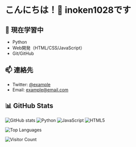 # こんにちは！👋 inoken1028です

## 🌱 現在学習中
- Python
- Web開発（HTML/CSS/JavaScript）
- Git/GitHub

## 📫 連絡先
- Twitter: [@example](https://twitter.com/example)
- Email: example@email.com

## 📊 GitHub Stats

![GitHub stats](https://github-readme-stats.vercel.app/api?username=inoken1028&show_icons=true)
![Python](https://img.shields.io/badge/-Python-3776AB?style=flat&logo=Python&logoColor=white)
![JavaScript](https://img.shields.io/badge/-JavaScript-F7DF1E?style=flat&logo=JavaScript&logoColor=black)
![HTML5](https://img.shields.io/badge/-HTML5-E34C26?style=flat&logo=HTML5&logoColor=white)

![Top Languages](https://github-readme-stats.vercel.app/api/top-langs/?username=inoken1028&layout=compact)

![Visitor Count](https://komarev.com/ghpvc/?username=inoken1028)
